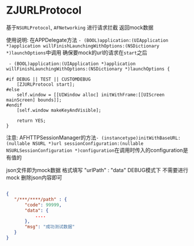 # ZJURLProtocol

基于`NSURLProtocol`, `AFNetworking` 进行请求拦截 返回mock数据

 使用说明: 在APPDelegate方法 `- (BOOL)application:(UIApplication *)application willFinishLaunchingWithOptions:(NSDictionary *)launchOptions`中调用
 确保要mock的url的请求在`start`之后
 
```objc
 - (BOOL)application:(UIApplication *)application willFinishLaunchingWithOptions:(NSDictionary *)launchOptions {
    
#if DEBUG || TEST || CUSTOMDEBUG
    [ZJURLProtocol start];
#else
    self.window = [[UIWindow alloc] initWithFrame:[[UIScreen mainScreen] bounds]];
#endif
    [self.window makeKeyAndVisible];
    
    return YES;
}
```

 
 注意: AFHTTPSessionManager的方法`- (instancetype)initWithBaseURL:(nullable NSURL *)url
 sessionConfiguration:(nullable NSURLSessionConfiguration *)configuration`在调用时传入的configuration是有值的
 
 json文件即为mock数据 格式填写 "urlPath" : "data" DEBUG模式下 不需要进行mock 删除json内容即可
 
 ```json
 
 {
    "/***/****/path" : {
        "code": 99999,
        "data": {
            ....
        },
        "msg": "成功测试数据"
    }
}
 
 ```